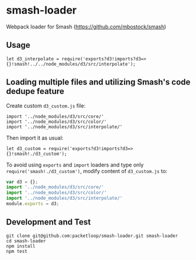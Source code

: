 # smash-loader
Webpack loader for Smash (https://github.com/mbostock/smash)

## Usage

```
let d3_interpolate = require('exports?d3!imports?d3=>{}!smash!../../node_modules/d3/src/interpolate');
```

## Loading multiple files and utilizing Smash's code dedupe feature

Create custom `d3_custom.js` file:

```
import '../node_modules/d3/src/core/'
import '../node_modules/d3/src/color/'
import '../node_modules/d3/src/interpolate/'
```

Then import it as usual:

```
let d3_custom = require('exports?d3!imports?d3=>{}!smash!./d3_custom');
```

To avoid using `exports` and `import` loaders and type only `require('smash!./d3_custom')`,
modify content of `d3_custom.js` to:

```javascript
var d3 = {};
import '../node_modules/d3/src/core/'
import '../node_modules/d3/src/color/'
import '../node_modules/d3/src/interpolate/'
module.exports = d3;
```


## Development and Test

```
git clone git@github.com:packetloop/smash-loader.git smash-loader
cd smash-loader
npm install
npm test
```
